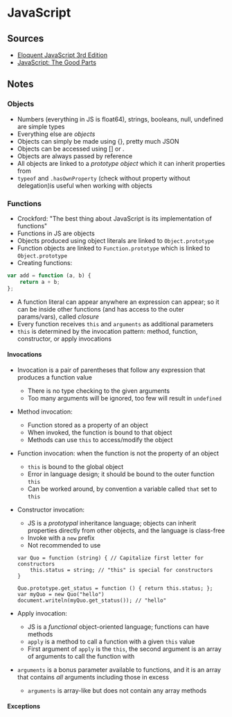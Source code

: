 # JavaScript

## Sources
- [Eloquent JavaScript 3rd Edition](https://eloquentjavascript.net/)
- [JavaScript: The Good Parts](https://github.com/NorthPaulo/research/blob/master/Frontend-books%26research/JavaScript%20-%20The%20Good%20Parts%20-%20Douglas%20Crockford%20-%20May%202008.pdf)

## Notes

### Objects
- Numbers (everything in JS is float64), strings, booleans, null, undefined are simple types
- Everything else are _objects_
- Objects can simply be made using {}, pretty much JSON
- Objects can be accessed using [] or .
- Objects are always passed by reference
- All objects are linked to a _prototype object_ which it can inherit properties from
- `typeof` and `.hasOwnProperty` (check without property without delegation)is useful when working with objects

### Functions
- Crockford: "The best thing about JavaScript is its implementation of functions"
- Functions in JS are objects
- Objects produced using object literals are linked to `Object.prototype`
- Function objects are linked to `Function.prototype` which is linked to `Object.prototype`
- Creating functions:

``` javascript
var add = function (a, b) {
    return a + b;
};

```
- A function literal can appear anywhere an expression can appear; so it can be inside other functions (and has access to the outer params/vars), called _closure_
- Every function receives `this` and `arguments` as additional parameters
- `this` is determined by the invocation pattern: method, function, constructor, or apply invocations

#### Invocations
- Invocation is a pair of parentheses that follow any expression that produces a function value
    - There is no type checking to the given arguments
    - Too many arguments will be ignored, too few will result in `undefined`
- Method invocation:
    - Function stored as a property of an object
    - When invoked, the function is bound to that object
    - Methods can use `this` to access/modify the object
- Function invocation: when the function is not the property of an object
    - `this` is bound to the global object
    - Error in language design; it should be bound to the outer function `this`
    - Can be worked around, by convention a variable called `that` set to `this`
- Constructor invocation:
    - JS is a _prototypal_ inheritance language; objects can inherit properties directly from other objects, and the language is class-free
    - Invoke with a `new` prefix
    - Not recommended to use

    ```
    var Quo = function (string) { // Capitalize first letter for constructors
        this.status = string; // "this" is special for constructors
    }
    
    Quo.prototype.get_status = function () { return this.status; };
    var myQuo = new Quo("hello")
    document.writeln(myQuo.get_status()); // "hello"
    ```
- Apply invocation:
    - JS is a _functional_ object-oriented language; functions can have methods
    - `apply` is a method to call a function with a given `this` value 
    - First argument of `apply` is the `this`, the second argument is an array of arguments to call the function with
- `arguments` is a bonus parameter available to functions, and it is an array that contains _all_ arguments including those in excess
    - `arguments` is array-like but does not contain any array methods

#### Exceptions

